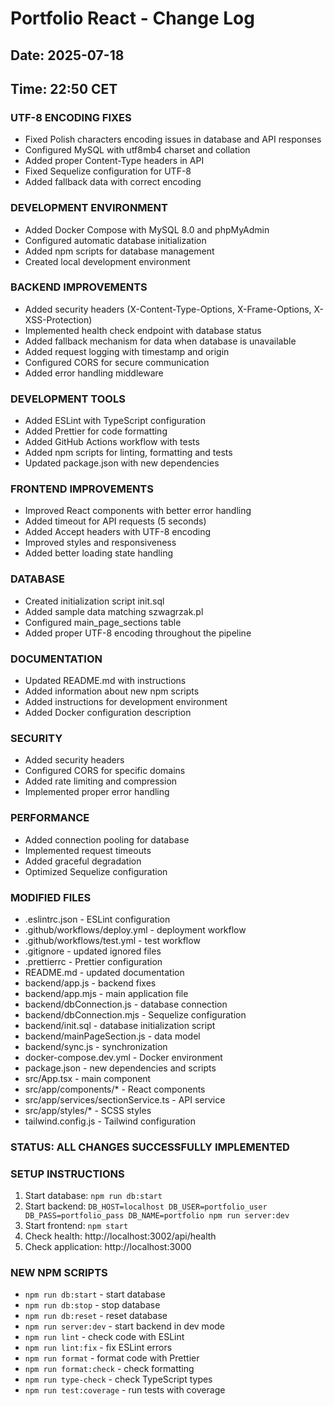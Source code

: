 # Portfolio React - Change Log

## Date: 2025-07-18

## Time: 22:50 CET

### UTF-8 ENCODING FIXES

- Fixed Polish characters encoding issues in database and API responses
- Configured MySQL with utf8mb4 charset and collation
- Added proper Content-Type headers in API
- Fixed Sequelize configuration for UTF-8
- Added fallback data with correct encoding

### DEVELOPMENT ENVIRONMENT

- Added Docker Compose with MySQL 8.0 and phpMyAdmin
- Configured automatic database initialization
- Added npm scripts for database management
- Created local development environment

### BACKEND IMPROVEMENTS

- Added security headers (X-Content-Type-Options, X-Frame-Options, X-XSS-Protection)
- Implemented health check endpoint with database status
- Added fallback mechanism for data when database is unavailable
- Added request logging with timestamp and origin
- Configured CORS for secure communication
- Added error handling middleware

### DEVELOPMENT TOOLS

- Added ESLint with TypeScript configuration
- Added Prettier for code formatting
- Added GitHub Actions workflow with tests
- Added npm scripts for linting, formatting and tests
- Updated package.json with new dependencies

### FRONTEND IMPROVEMENTS

- Improved React components with better error handling
- Added timeout for API requests (5 seconds)
- Added Accept headers with UTF-8 encoding
- Improved styles and responsiveness
- Added better loading state handling

### DATABASE

- Created initialization script init.sql
- Added sample data matching szwagrzak.pl
- Configured main_page_sections table
- Added proper UTF-8 encoding throughout the pipeline

### DOCUMENTATION

- Updated README.md with instructions
- Added information about new npm scripts
- Added instructions for development environment
- Added Docker configuration description

### SECURITY

- Added security headers
- Configured CORS for specific domains
- Added rate limiting and compression
- Implemented proper error handling

### PERFORMANCE

- Added connection pooling for database
- Implemented request timeouts
- Added graceful degradation
- Optimized Sequelize configuration

### MODIFIED FILES

- .eslintrc.json - ESLint configuration
- .github/workflows/deploy.yml - deployment workflow
- .github/workflows/test.yml - test workflow
- .gitignore - updated ignored files
- .prettierrc - Prettier configuration
- README.md - updated documentation
- backend/app.js - backend fixes
- backend/app.mjs - main application file
- backend/dbConnection.js - database connection
- backend/dbConnection.mjs - Sequelize configuration
- backend/init.sql - database initialization script
- backend/mainPageSection.js - data model
- backend/sync.js - synchronization
- docker-compose.dev.yml - Docker environment
- package.json - new dependencies and scripts
- src/App.tsx - main component
- src/app/components/\* - React components
- src/app/services/sectionService.ts - API service
- src/app/styles/\* - SCSS styles
- tailwind.config.js - Tailwind configuration

### STATUS: ALL CHANGES SUCCESSFULLY IMPLEMENTED

### SETUP INSTRUCTIONS

1. Start database: `npm run db:start`
2. Start backend: `DB_HOST=localhost DB_USER=portfolio_user DB_PASS=portfolio_pass DB_NAME=portfolio npm run server:dev`
3. Start frontend: `npm start`
4. Check health: http://localhost:3002/api/health
5. Check application: http://localhost:3000

### NEW NPM SCRIPTS

- `npm run db:start` - start database
- `npm run db:stop` - stop database
- `npm run db:reset` - reset database
- `npm run server:dev` - start backend in dev mode
- `npm run lint` - check code with ESLint
- `npm run lint:fix` - fix ESLint errors
- `npm run format` - format code with Prettier
- `npm run format:check` - check formatting
- `npm run type-check` - check TypeScript types
- `npm run test:coverage` - run tests with coverage
